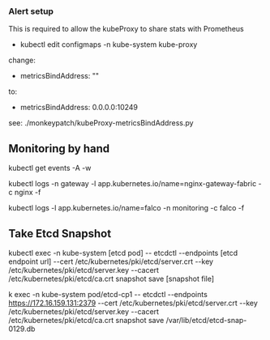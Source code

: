 


### Alert setup

This is required to allow the kubeProxy to share stats with Prometheus

- kubectl edit configmaps -n kube-system kube-proxy 

change: 

- metricsBindAddress: "" 

to: 

- metricsBindAddress: 0.0.0.0:10249

see: ./monkeypatch/kubeProxy-metricsBindAddress.py

## Monitoring by hand

kubectl get events -A -w

kubectl logs -n gateway -l app.kubernetes.io/name=nginx-gateway-fabric -c nginx -f

kubectl logs -l app.kubernetes.io/name=falco -n monitoring -c falco -f 


## Take Etcd Snapshot

kubectl exec -n kube-system [etcd pod] -- etcdctl --endpoints [etcd endpoint url] --cert /etc/kubernetes/pki/etcd/server.crt --key /etc/kubernetes/pki/etcd/server.key --cacert /etc/kubernetes/pki/etcd/ca.crt snapshot save [snapshot file]

k exec -n kube-system pod/etcd-cp1 -- etcdctl --endpoints https://172.16.159.131:2379 --cert /etc/kubernetes/pki/etcd/server.crt --key /etc/kubernetes/pki/etcd/server.key --cacert /etc/kubernetes/pki/etcd/ca.crt snapshot save /var/lib/etcd/etcd-snap-0129.db